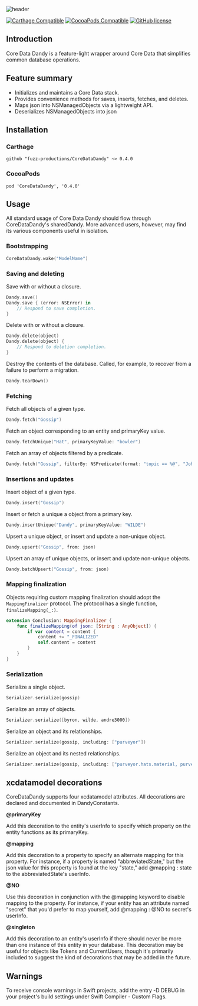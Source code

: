 ![header](header.png)

[![Carthage Compatible](https://img.shields.io/badge/Carthage-compatible-4BC51D.svg?style=flat)](https://github.com/fuzz-productions/CoreDataDandy)
[![CocoaPods Compatible](https://img.shields.io/badge/pod-0.4.0-blue.svg)](https://cocoapods.org/pods/CoreDataDandy)
[![GitHub license](https://img.shields.io/badge/license-MIT-lightgrey.svg)](https://github.com/fuzz-productions/CoreDataDandy/blob/master/LICENSE) 

## Introduction
Core Data Dandy is a feature-light wrapper around Core Data that simplifies common database operations.

## Feature summary

* Initializes and maintains a Core Data stack.
* Provides convenience methods for saves, inserts, fetches, and deletes.
* Maps json into NSManagedObjects via a lightweight API.
* Deserializes NSManagedObjects into json

## Installation

### Carthage


```ogdl
github "fuzz-productions/CoreDataDandy" ~> 0.4.0
```

### CocoaPods

```ogdl
pod 'CoreDataDandy', '0.4.0'
```

## Usage

All standard usage of Core Data Dandy should flow through CoreDataDandy's sharedDandy. More advanced users, however, may find its various components useful in isolation.

### Bootstrapping 
```swift
CoreDataDandy.wake("ModelName")
```

### Saving and deleting

Save with or without a closure.

```swift
Dandy.save()
Dandy.save { (error: NSError) in
	// Respond to save completion.
}
```

Delete with or without a closure.

```swift
Dandy.delete(object)
Dandy.delete(object) {
	// Respond to deletion completion.
}
```

Destroy the contents of the database. Called, for example, to recover from a failure to perform a migration.

```swift
Dandy.tearDown()
```

### Fetching

Fetch all objects of a given type.

```swift
Dandy.fetch("Gossip")
```

Fetch an object corresponding to an entity and primaryKey value.

```swift
Dandy.fetchUnique("Hat", primaryKeyValue: "bowler")
```

Fetch an array of objects filtered by a predicate.

```swift
Dandy.fetch("Gossip", filterBy: NSPredicate(format: "topic == %@", "John Keats"))
```

### Insertions and updates

Insert object of a given type.

```swift
Dandy.insert("Gossip")
```

Insert or fetch a unique a object from a primary key.

```swift
Dandy.insertUnique("Dandy", primaryKeyValue: "WILDE")
```

Upsert a unique object, or insert and update a non-unique object.

```swift
Dandy.upsert("Gossip", from: json)
```

Upsert an array of unique objects, or insert and update non-unique objects.

```swift
Dandy.batchUpsert("Gossip", from: json)
```

### Mapping finalization

Objects requiring custom mapping finalization should adopt the `MappingFinalizer` protocol. The protocol has a single function, `finalizeMapping(_:)`.

```swift
extension Conclusion: MappingFinalizer {
	func finalizeMapping(of json: [String : AnyObject]) {
		if var content = content {
			content += "_FINALIZED"
			self.content = content
		}
	}
}
```

### Serialization

Serialize a single object.

```swift
Serializer.serialize(gossip)
```

Serialize an array of objects.

```swift
Serializer.serialize([byron, wilde, andre3000])
```

Serialize an object and its relationships.

```swift
Serializer.serialize(gossip, including: ["purveyor"])
```

Serialize an object and its nested relationships.

```swift
Serializer.serialize(gossip, including: ["purveyor.hats.material, purveyor.predecessor"])
```

## xcdatamodel decorations

CoreDataDandy supports four xcdatamodel attributes. All decorations are declared and documented in DandyConstants.

**@primaryKey**

Add this decoration to the entity's userInfo to specify which property on the entity functions as its primaryKey.

**@mapping**

Add this decoration to a property to specify an alternate mapping for this property. For instance, if a property is named "abbreviatedState," but the json value for this property is found at the key "state," add @mapping : state to the abbreviatedState's userInfo.

**@NO**

Use this decoration in conjunction with the @mapping keyword to disable mapping to the property. For instance, if your entity has an attribute named "secret" that you'd prefer to map yourself, add @mapping : @NO to secret's userInfo.

**@singleton**

Add this decoration to an entity's userInfo if there should never be more than one instance of this entity in your database. This decoration may be useful for objects like Tokens and CurrentUsers, though it's primarily included to suggest the kind of decorations that may be added in the future.

## Warnings

To receive console warnings in Swift projects, add the entry -D DEBUG in your project's build settings under Swift Compiler - Custom Flags.

